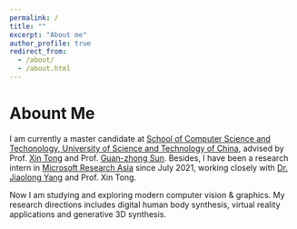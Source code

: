 ```yaml
---
permalink: /
title: ""
excerpt: "About me"
author_profile: true
redirect_from: 
  - /about/
  - /about.html
---
```


Abount Me
=====
I am currently a master candidate at [School of Computer Science and Techonology, University of Science and Technology of China](http://cs.ustc.edu.cn/main.htm), advised by Prof. [Xin Tong](https://www.microsoft.com/en-us/research/people/xtong/) and Prof. [Guan-zhong Sun](http://staff.ustc.edu.cn/~gzsun/). Besides, I have been a research intern in [Microsoft Research Asia](https://www.msra.cn/) since July 2021, working closely with [Dr. Jiaolong Yang](https://jlyang.org/) and Prof. Xin Tong.

Now I am studying and exploring modern computer vision & graphics. My research directions includes digital human body synthesis, virtual reality applications and generative 3D synthesis.
